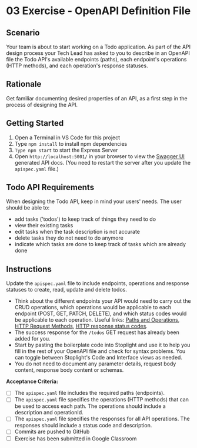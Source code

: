 # 03 Exercise - OpenAPI Definition File

## Scenario

Your team is about to start working on a Todo application. As part of the API design process your Tech Lead has asked to you to describe in an OpenAPI file the Todo API's available endpoints (paths), each endpoint's operations (HTTP methods), and each operation's response statuses.

## Rationale

Get familiar documenting desired properties of an API, as a first step in the process of designing the API.

## Getting Started

1. Open a Terminal in VS Code for this project
2. Type `npm install` to install npm dependencies
3. `Type npm start` to start the Express Server
4. Open `http://localhost:5001/` in your browser to view the [Swagger UI](https://swagger.io/tools/swagger-ui/) generated API docs. (You need to restart the server after you update the `apispec.yaml` file.)

## Todo API Requirements

When designing the Todo API, keep in mind your users' needs. The user should be able to:

- add tasks ('todos') to keep track of things they need to do
- view their existing tasks
- edit tasks when the task description is not accurate
- delete tasks they do not need to do anymore
- indicate which tasks are done to keep track of tasks which are already done

## Instructions

Update the `apispec.yaml` file to include endpoints, operations and response statuses to create, read, update and delete todos.

- Think about the different endpoints your API would need to carry out the CRUD operations, which operations would be applicable to each endpoint (POST, GET, PATCH, DELETE), and which status codes would be applicable to each operation. Useful links: [Paths and Operations](https://swagger.io/docs/specification/paths-and-operations/), [HTTP Request Methods](https://developer.mozilla.org/en-US/docs/Web/HTTP/Methods), [HTTP response status codes](https://developer.mozilla.org/en-US/docs/Web/HTTP/Status).
- The success response for the `/todos` GET request has already been added for you.
- Start by pasting the boilerplate code into Stoplight and use it to help you fill in the rest of your OpenAPI file and check for syntax problems. You can toggle between Stoplight's Code and Interface views as needed.
- You do not need to document any parameter details, request body content, response body content or schemas.

**Acceptance Criteria:**

- [ ] The `apispec.yaml` file includes the required paths (endpoints).
- [ ] The `apispec.yaml` file specifies the operations (HTTP methods) that can be used to access each path. The operations should include a description and operationId.
- [ ] The `apispec.yaml` file specifies the responses for all API operations. The responses should include a status code and description.
- [ ] Commits are pushed to GitHub
- [ ] Exercise has been submitted in Google Classroom
